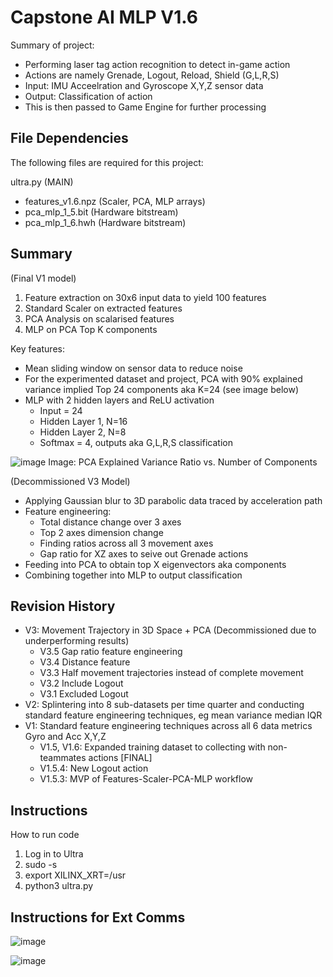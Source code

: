 # Capstone AI MLP V1.6

Summary of project:
- Performing laser tag action recognition to detect in-game action
- Actions are namely Grenade, Logout, Reload, Shield (G,L,R,S)
- Input: IMU Acceelration and Gyroscope X,Y,Z sensor data
- Output: Classification of action 
- This is then passed to Game Engine for further processing


## File Dependencies

The following files are required for this project:

ultra.py (MAIN) 
- features_v1.6.npz (Scaler, PCA, MLP arrays)
- pca_mlp_1_5.bit (Hardware bitstream)
- pca_mlp_1_6.hwh (Hardware bitstream)

## Summary

(Final V1 model)
1. Feature extraction on 30x6 input data to yield 100 features
2. Standard Scaler on extracted features 
3. PCA Analysis on scalarised features
4. MLP on PCA Top K components 

Key features:
- Mean sliding window on sensor data to reduce noise
- For the experimented dataset and project, PCA with 90% explained variance implied Top 24 components aka K=24 (see image below)
- MLP with 2 hidden layers and ReLU activation
    - Input = 24 
    - Hidden Layer 1, N=16
    - Hidden Layer 2, N=8
    - Softmax = 4, outputs aka G,L,R,S classification

![image](https://user-images.githubusercontent.com/24263853/231349024-3f7ed20e-38ff-49fc-9516-5ae851826618.png)
Image: PCA Explained Variance Ratio vs. Number of Components

(Decommissioned V3 Model)
- Applying Gaussian blur to 3D parabolic data traced by acceleration path
- Feature engineering: 
    - Total distance change over 3 axes
    - Top 2 axes dimension change
    - Finding ratios across all 3 movement axes
    - Gap ratio for XZ axes to seive out Grenade actions
- Feeding into PCA to obtain top X eigenvectors aka components
- Combining together into MLP to output classification

## Revision History 
- V3: Movement Trajectory in 3D Space + PCA (Decommissioned due to underperforming results)
    - V3.5 Gap ratio feature engineering
    - V3.4 Distance feature
    - V3.3 Half movement trajectories instead of complete movement 
    - V3.2 Include Logout 
    - V3.1 Excluded Logout
- V2: Splintering into 8 sub-datasets per time quarter and conducting standard feature engineering techniques, eg mean variance median IQR
- V1: Standard feature engineering techniques across all 6 data metrics Gyro and Acc X,Y,Z
    - V1.5, V1.6: Expanded training dataset to collecting with non-teammates actions [FINAL]
    - V1.5.4: New Logout action
    - V1.5.3: MVP of Features-Scaler-PCA-MLP workflow 

## Instructions

How to run code
1. Log in to Ultra
2. sudo -s
3. export XILINX_XRT=/usr
4. python3 ultra.py

## Instructions for Ext Comms

![image](https://user-images.githubusercontent.com/24263853/227785317-bc19a23a-e920-4279-828f-0fbff27af7ff.png)

![image](https://user-images.githubusercontent.com/24263853/227785277-90e0dd91-4821-4d44-a474-874cc2f8732b.png)
